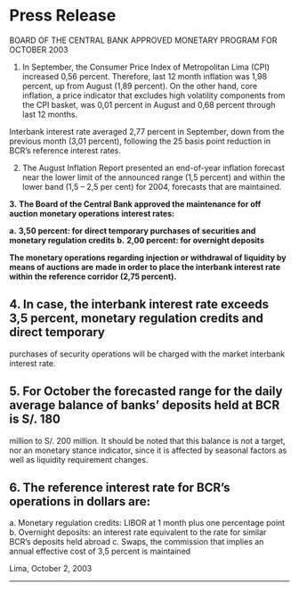 # Press Release

 BOARD OF THE CENTRAL BANK APPROVED MONETARY PROGRAM FOR OCTOBER 2003

1. In September, the Consumer Price Index of Metropolitan Lima (CPI) increased 0,56 percent. Therefore,
last 12 month inflation was 1,98 percent, up from August (1,89 percent). On the other hand, core
inflation, a price indicator that excludes high volatility components from the CPI basket, was 0,01
percent in August and 0,68 percent through last 12 months.

Interbank interest rate averaged 2,77 percent in September, down from the previous month (3,01
percent), following the 25 basis point reduction in BCR’s reference interest rates.

2. The August Inflation Report presented an end-of-year inflation forecast near the lower limit of the
announced range (1,5 percent) and within the lower band (1,5 – 2,5 per cent) for 2004, forecasts that are
maintained.

**3.** **The Board of the Central Bank approved the maintenance for off auction monetary operations**
**interest rates:**

**a.** **3,50 percent: for direct temporary purchases of securities and monetary regulation credits**
**b.** **2,00 percent: for overnight deposits**

**The monetary operations regarding injection or withdrawal of liquidity by means of auctions are**
**made in order to place the interbank interest rate within the reference corridor (2,75 percent).**

## 4. In case, the interbank interest rate exceeds 3,5 percent, monetary regulation credits and direct temporary
purchases of security operations will be charged with the market interbank interest rate.

## 5. For October the forecasted range for the daily average balance of banks’ deposits held at BCR is S/. 180
million to S/. 200 million. It should be noted that this balance is not a target, nor an monetary stance
indicator, since it is affected by seasonal factors as well as liquidity requirement changes.

## 6. The reference interest rate for BCR’s operations in dollars are:
a. Monetary regulation credits: LIBOR at 1 month plus one percentage point
b. Overnight deposits: an interest rate equivalent to the rate for similar BCR’s deposits held abroad
c. Swaps, the commission that implies an annual effective cost of 3,5 percent is maintained

Lima, October 2, 2003


-----

